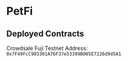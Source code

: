 # PetFi

## Deployed Contracts
Crowdsale Fuji Testnet Address: `0x7F49FcC903301A76F37e53399B005E7226d9d5A1`